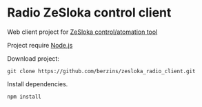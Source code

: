 # Radio ZeSloka control client
Web client project for [ZeSloka control/atomation tool](https://github.com/berzins/zesloka_radio/tree/dev)

Project require [Node.js](https://nodejs.org)

Download project:
```
git clone https://github.com/berzins/zesloka_radio_client.git
```

Install dependencies.
```
npm install
```
